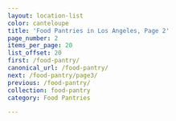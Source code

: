 ```yaml
---
layout: location-list
color: canteloupe
title: 'Food Pantries in Los Angeles, Page 2'
page_number: 2
items_per_page: 20
list_offset: 20
first: /food-pantry/
canonical_url: /food-pantry/
next: /food-pantry/page3/
previous: /food-pantry/
collection: food-pantry
category: Food Pantries

---
```

